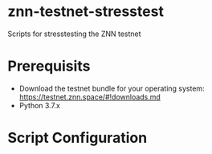 # znn-testnet-stresstest
Scripts for stresstesting the ZNN testnet

# Prerequisits
* Download the testnet bundle for your operating system: https://testnet.znn.space/#!downloads.md
* Python 3.7.x

# Script Configuration
